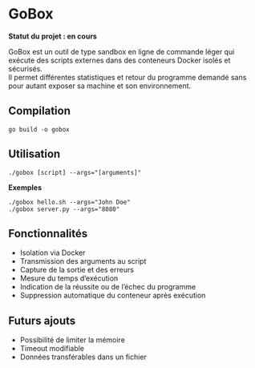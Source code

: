 # GoBox

**Statut du projet : en cours**<br>

GoBox est un outil de type sandbox en ligne de commande léger qui exécute des scripts externes dans des conteneurs Docker isolés et sécurisés.<br>
Il permet différentes statistiques et retour du programme demandé sans pour autant exposer sa machine et son environnement.<br>

## Compilation

```
go build -o gobox
```

## Utilisation

```
./gobox [script] --args="[arguments]"
```

**Exemples**<br>
```
./gobox hello.sh --args="John Doe"
./gobox server.py --args="8080"
```

## Fonctionnalités
- Isolation via Docker  
- Transmission des arguments au script  
- Capture de la sortie et des erreurs  
- Mesure du temps d’exécution  
- Indication de la réussite ou de l’échec du programme  
- Suppression automatique du conteneur après exécution

## Futurs ajouts
- Possibilité de limiter la mémoire  
- Timeout modifiable  
- Données transférables dans un fichier